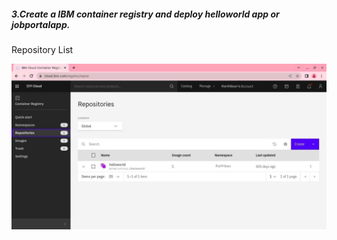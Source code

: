 ##### 3.Create a IBM container registry and deploy helloworld app or jobportalapp. 

Repository List

![plot](img/Repository_List.jpeg)
